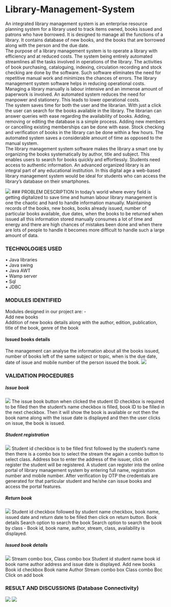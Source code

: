 # Library-Management-System

An integrated library management system is an enterprise resource planning system for a library used to track items owned, books issued and patrons who have borrowed. It is designed to manage all the functions of a library. It contains database of new books, and the books that are borrowed along with the person and the due date.  
The purpose of a library management system is to operate a library with efficiency and at reduced costs. The system being entirely automated streamlines all the tasks involved in operations of the library. The activities of book purchasing, cataloguing, indexing, circulation recording and stock checking are done by the software. Such software eliminates the need for repetitive manual work and minimizes the chances of errors. 
The library management system software helps in reducing operational costs. Managing a library manually is labour intensive and an immense amount of paperwork is involved. An automated system reduces the need for manpower and stationery. This leads to lower operational costs.  
The system saves time for both the user and the librarian. With just a click the user can search for the books available in the library. The librarian can answer queries with ease regarding the availability of books. Adding, removing or editing the database is a simple process. Adding new members or cancelling existing memberships can be done with ease. 
Stock checking and verification of books in the library can be done within a few hours. The automated system saves a considerable amount of time as opposed to the manual system.  
The library management system software makes the library a smart one by organizing the books systematically by author, title and subject. This enables users to search for books quickly and effortlessly. 
Students need access to authentic information. An advanced organized library is an integral part of any educational institution. In this digital age a web-based library management system would be ideal for students who can access the library’s database on their smartphones. 
 
<img src ="https://github.com/shriyasankhyan/Library-Management-System/blob/main/imgs/93962518.jpg">
### PROBLEM DESCRIPTION 
In today’s world where every field is getting digitalized to save time and human labour library management is one the chaotic and hard to handle information manually. Maintaining records of the books, new books, books already issued, number of particular books available, due dates, when the books to be returned when issued all this information stored manually consumes a lot of time and energy and there are high chances of mistakes been done and when there are lots of people to handle it becomes more difficult to handle such a large amount of data.   
 
### TECHNOLOGIES USED  
•	Java libraries  
•	Java swing  
•	Java AWT  
•	Wamp server  
•	Sql  
•	JDBC 
 
### MODULES IDENTIFIED  
Modules designed in our project are: -  
Add new books  
Addition of new books details along with the author, edition, publication, title of the book, genre of the book 
   
 
#### Issued books details  
The management can analyse the information about all the books issued, number of books left of the same subject or topic, when is the due date, date of issue and mobile number of the person issued the book. 
<img src = "https://github.com/shriyasankhyan/Library-Management-System/blob/main/imgs/bookdetails.jpg">
 
### VALIDATION PROCEDURES  
##### Issue book 
<img src = "https://github.com/shriyasankhyan/Library-Management-System/blob/main/imgs/issuebooks.jpg">
The issue book button when clicked the student ID checkbox is required to be filled then the student’s name checkbox is filled, book ID to be filled in the next checkbox.  
Then it will show the book is available or not then the book name along with the issue date is displayed and then the user clicks on issue, the book is issued.   
 
##### Student registration  
<img src = "https://github.com/shriyasankhyan/Library-Management-System/blob/main/imgs/studentregistration.jpg">
Student id checkbox is to be filled first followed by the student’s name then there is a combo box to select the stream the again a combo button to select class. Address box to enter the address of the issuer, click on register the student will be registered. A student can register into the online portal of library management system by entering full name, registration number and mobile number. After verification by OTP the credentials are generated for that particular student and he/she can issue books and access the portal features.
 
##### Return book 
<img src = "https://github.com/shriyasankhyan/Library-Management-System/blob/main/imgs/returnbook.jpg">
Student id checkbox followed by student name checkbox, book name, issued date and return date to be filled then click on return button.   
Book details  
Search option to search the book  
Search option to search the book by class - Book id, book name, author, stream, class, availability is displayed.  
 
##### Issued book details
<img src = "https://github.com/shriyasankhyan/Library-Management-System/blob/main/imgs/issuedbookdetails.jpg">
Stream combo box, Class combo box  
Student id student name book id book name author address and issue date is displayed. 
Add new books  
Book id checkbox  
Book name  
Author  
Stream combo box  
Class combo Boc  
Click on add book  
 
 
### RESULT AND DISCUSSIONS (Database Connectivity) 
<img src = "https://github.com/shriyasankhyan/Library-Management-System/blob/main/imgs/database1.jpg">

<img src = "https://github.com/shriyasankhyan/Library-Management-System/blob/main/imgs/databse2.jpg">
  
